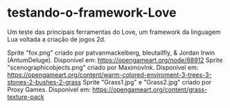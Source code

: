 # testando-o-framework-Love
Um teste das principais ferramentas do Love, um framework da linguagem Lua voltada a criação de jogos 2d.

Sprite "fox.png" criado por patvanmackelberg, bleutailfly, & Jordan Irwin (AntumDeluge). Disponível em: <https://opengameart.org/node/88912>
Sprite "scenographicobjects.png" criado por MaximovInk. Disponível em: <https://opengameart.org/content/warm-colored-enviroment-3-trees-3-stones-2-bushes-2-grass>
Sprite "Grass1.jpg" e "Grass2.jpg" criado por Proxy Games. Disponível em: <https://opengameart.org/content/grass-texture-pack>